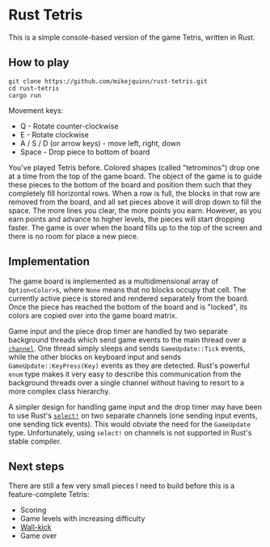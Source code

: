 # Rust Tetris

This is a simple console-based version of the game Tetris, written in Rust.

## How to play

    git clone https://github.com/mikejquinn/rust-tetris.git
    cd rust-tetris
    cargo run

Movement keys:

* Q - Rotate counter-clockwise
* E - Rotate clockwise
* A / S / D (or arrow keys) - move left, right, down
* Space - Drop piece to bottom of board

You've played Tetris before. Colored shapes (called "tetrominos") drop one at a time from the top of the game
board. The object of the game is to guide these pieces to the bottom of the board and position them such that
they completely fill horizontal rows. When a row is full, the blocks in that row are removed from the board,
and all set pieces above it will drop down to fill the space. The more lines you clear, the more points you
earn. However, as you earn points and advance to higher levels, the pieces will start dropping faster. The
game is over when the board fills up to the top of the screen and there is no room for place a new piece.

## Implementation

The game board is implemented as a multidimensional array of `Option<Color>`s, where `None` means that no
blocks occupy that cell. The currently active piece is stored and rendered separately from the board. Once the
piece has reached the bottom of the board and is "locked", its colors are copied over into the game board
matrix.

Game input and the piece drop timer are handled by two separate background threads which send game events to
the main thread over a [`channel`](https://doc.rust-lang.org/std/sync/mpsc/fn.channel.html). One thread simply
sleeps and sends `GameUpdate::Tick` events, while the other blocks on keyboard input and sends
`GameUpdate::KeyPress(Key)` events as they are detected. Rust's powerful `enum` type makes it very easy to
describe this communication from the background threads over a single channel without having to resort to a
more complex class hierarchy.

A simpler design for handling game input and the drop timer may have been to use Rust's
[`select!`](https://doc.rust-lang.org/std/macro.select!.html) on two separate channels (one sending input
events, one sending tick events). This would obviate the need for the `GameUpdate` type. Unfortunately, using
`select!` on channels is not supported in Rust's stable compiler.

## Next steps

There are still a few very small pieces I need to build before this is a feature-complete Tetris:
* Scoring
* Game levels with increasing difficulty
* [Wall-kick](http://tetris.wikia.com/wiki/Wall_kick)
* Game over
